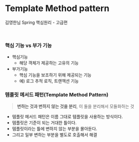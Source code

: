 # Template Method pattern
김영한님 Spring 핵심원리 - 고급편

<br>

### 핵심 기능 vs 부가 기능
* 핵심기능
  * 해당 객체가 제공하는 고유의 기능
* 부가기능
  * 핵심 기능을 보조하기 위해 제공되는 기능
  * 예) 로그 추적 로직, 트랜잭션 기능

### 템플릿 메서드 패턴(Template Method Pattern)
> **변하는 것과 변하지 않는 것을 분리**, 이 둘을 분리해서 모듈화하는 것
* 템플릿 메서드 패턴은 이름 그대로 템플릿을 사용하는 방식이다.
* 템플릿은 기준이 되는 거대한 틀이다.
* 템플릿이라는 틀에 변하지 않는 부분을 몰아둔다.
* 그리고 일부 변하는 부분을 별도로 호출해서 해결
